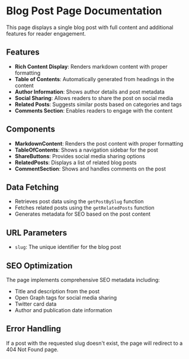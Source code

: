 # Blog Post Page Documentation

This page displays a single blog post with full content and additional features for reader engagement.

## Features

- **Rich Content Display**: Renders markdown content with proper formatting
- **Table of Contents**: Automatically generated from headings in the content
- **Author Information**: Shows author details and post metadata
- **Social Sharing**: Allows readers to share the post on social media
- **Related Posts**: Suggests similar posts based on categories and tags
- **Comments Section**: Enables readers to engage with the content

## Components

- **MarkdownContent**: Renders the post content with proper formatting
- **TableOfContents**: Shows a navigation sidebar for the post
- **ShareButtons**: Provides social media sharing options
- **RelatedPosts**: Displays a list of related blog posts
- **CommentSection**: Shows and handles comments on the post

## Data Fetching

- Retrieves post data using the `getPostBySlug` function
- Fetches related posts using the `getRelatedPosts` function
- Generates metadata for SEO based on the post content

## URL Parameters

- `slug`: The unique identifier for the blog post

## SEO Optimization

The page implements comprehensive SEO metadata including:
- Title and description from the post
- Open Graph tags for social media sharing
- Twitter card data
- Author and publication date information

## Error Handling

If a post with the requested slug doesn't exist, the page will redirect to a 404 Not Found page.